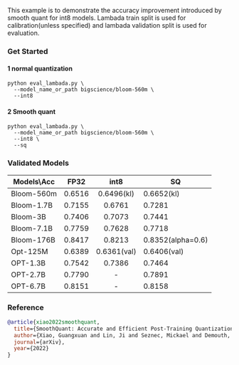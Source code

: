 This example is to demonstrate the accuracy improvement introduced by smooth quant for int8 models. Lambada train split is used for calibration(unless specified) and lambada validation split is used for evaluation.

### Get Started
#### 1 normal quantization
```shell
python eval_lambada.py \
  --model_name_or_path bigscience/bloom-560m \
  --int8
```

#### 2 Smooth quant

```shell
python eval_lambada.py \
  --model_name_or_path bigscience/bloom-560m \
  --int8 \
  --sq
```
### Validated Models
| Models\Acc |  FP32  |    int8     | SQ                |
|------------|:------:|:-----------:|-------------------|
| Bloom-560m | 0.6516 | 0.6496(kl)  | 0.6652(kl)        |
| Bloom-1.7B | 0.7155 |   0.6761    | 0.7281            |
| Bloom-3B   | 0.7406 |   0.7073    | 0.7441            |
| Bloom-7.1B | 0.7759 |   0.7628    | 0.7718            |
| Bloom-176B | 0.8417 |   0.8213    | 0.8352(alpha=0.6) |
| Opt-125M   | 0.6389 | 0.6361(val) | 0.6406(val)       |
| OPT-1.3B   | 0.7542 |   0.7386    | 0.7464            |
| OPT-2.7B   | 0.7790 |      -      | 0.7891            |
| OPT-6.7B   | 0.8151 |      -      | 0.8158            |



### Reference


```bibtex
@article{xiao2022smoothquant,
  title={SmoothQuant: Accurate and Efficient Post-Training Quantization for Large Language Models},
  author={Xiao, Guangxuan and Lin, Ji and Seznec, Mickael and Demouth, Julien and Han, Song},
  journal={arXiv},
  year={2022}
}
```
